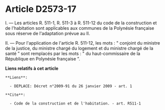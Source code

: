 # Article D2573-17

I. ― Les articles R. 511-1, R. 511-3 à R. 511-12 du code de la construction et de l'habitation sont applicables aux communes
de la Polynésie française sous réserve de l'adaptation prévue au II. 

II. ― Pour l'application de l'article R. 511-12, les mots : " conjoint du ministre de la justice, du ministre chargé du
logement et du ministre chargé de la santé ” sont remplacés par les mots : " du haut-commissaire de la République en
Polynésie française ”.

**Liens relatifs à cet article**

	**Liens**:

	  - DEPLACE: Décret n°2009-91 du 26 janvier 2009 - art. 1

	**Cite**:

	  - Code de la construction et de l'habitation. - art. R511-1
